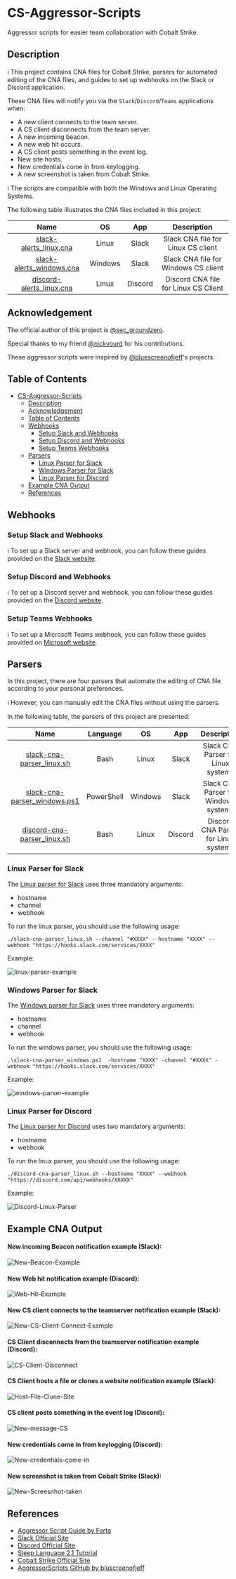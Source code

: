 # CS-Aggressor-Scripts

Aggressor scripts for easier team collaboration with Cobalt Strike.

## Description

:information_source: This project contains CNA files for Cobalt Strike, parsers for automated editing of the CNA files, and guides to set up webhooks on the Slack or Discord application.

These CNA files will notify you via the `Slack`/`Discord`/`Teams` applications when:

- A new client connects to the team server.
- A CS client disconnects from the team server.
- A new incoming beacon.
- A new web hit occurs.
- A CS client posts something in the event log.
- New site hosts.
- New credentials come in from keylogging.
- A new screenshot is taken from Cobalt Strike.

:information_source: The scripts are compatible with both the Windows and Linux Operating Systems.

The following table illustrates the CNA files included in this project:

| Name | OS | App | Description |
|:-----------:|:-----------:|:-----------:|:-----------:|
|[slack-alerts_linux.cna](/cna-scripts/Slack/slack-alerts_linux.cna)| Linux | Slack | Slack CNA file for Linux CS client |
|[slack-alerts_windows.cna](/cna-scripts/Slack/slack-alerts_windows.cna)| Windows | Slack | Slack CNA file for Windows CS client |
|[discord-alerts_linux.cna](/cna-scripts/Discord/discord-alerts_linux.cna)| Linux | Discord | Discord CNA file for Linux CS Client |

## Acknowledgement

The official author of this project is [@sec_groundzero](https://twitter.com/sec_groundzero).

Special thanks to my friend [@nickvourd](https://twitter.com/nickvourd) for his contributions.

These aggressor scripts were inspired by [@bluescreenofjeff](https://twitter.com/bluescreenofjeff)'s projects.

## Table of Contents
- [CS-Aggressor-Scripts](#cs-aggressor-scripts)
  - [Description](#description)
  - [Acknowledgement](#acknowledgement)
  - [Table of Contents](#table-of-contents)
  - [Webhooks](#webhooks)
    - [Setup Slack and Webhooks](#setup-slack-and-webhooks)
    - [Setup Discord and Webhooks](#setup-discord-and-webhooks)
    - [Setup Teams Webhooks](#setup-teams-webhooks)
  - [Parsers](#parsers)
    - [Linux Parser for Slack](#linux-parser-for-slack)
    - [Windows Parser for Slack](#windows-parser-for-slack)
    - [Linux Parser for Discord](#linux-parser-for-discord)
  - [Example CNA Output](#example-cna-output)
  - [References](#references)

## Webhooks

### Setup Slack and Webhooks

:information_source: To set up a Slack server and webhook, you can follow these guides provided on the [Slack website](https://api.slack.com/incoming-webhooks).

### Setup Discord and Webhooks

:information_source: To set up a Discord server and webhook, you can follow these guides provided on the [Discord website](https://support.discord.com/hc/en-us/articles/228383668-Intro-to-Webhooks).

### Setup Teams Webhooks

:information_source: To set up a Microsoft Teams webhook, you can follow these guides provided on [Microsoft website](https://learn.microsoft.com/en-us/microsoftteams/platform/webhooks-and-connectors/how-to/add-incoming-webhook?tabs=newteams%2Cdotnet).

## Parsers

In this project, there are four parsers that automate the editing of CNA file according to your personal preferences.

:information_source: However, you can manually edit the CNA files without using the parsers.

In the following table, the parsers of this project are presented:

| Name | Language | OS | App | Description |
|:-----------:|:-----------:|:-----------:|:-----------:|:-----------:|
|[slack-cna-parser_linux.sh](/Parsers/Slack/slack-cna-parser_linux.sh)| Bash | Linux | Slack | Slack CNA Parser for Linux systems |
|[slack-cna-parser_windows.ps1](/Parsers/Slack/slack-cna-parser_windows.ps1)| PowerShell | Windows | Slack | Slack CNA Parser for Windows systems |
|[discord-cna-parser_linux.sh](/Parsers/Discord/discord-cna-parser_linux.sh)| Bash | Linux | Discord | Discord CNA Parser for Linux systems |

### Linux Parser for Slack

The [Linux parser for Slack](/Parsers/Slack/slack-cna-parser_linux.sh) uses three mandatory arguments:

- hostname
- channel
- webhook

To run the linux parser, you should use the following usage:

```
./slack-cna-parser_linux.sh --channel "#XXXX" --hostname "XXXX" --webhook "https://hooks.slack.com/services/XXXX"
```

Example:

![linux-parser-example](/Pictures/linux-parser-example.png)

### Windows Parser for Slack

The [Windows parser for Slack](/Parsers/Slack/slack-cna-parser_windows.ps1) uses three mandatory arguments:

- hostname
- channel
- webhook

To run the windows parser, you should use the following usage:

```
.\slack-cna-parser_windows.ps1  -hostname "XXXX" -channel "#XXXX" -webhook "https://hooks.slack.com/services/XXXX"
```

Example:

![windows-parser-example](/Pictures/windows-parser-example.png)

### Linux Parser for Discord

The [Linux parser for Discord](/Parsers/Discord/discord-cna-parser_linux.sh) uses two mandatory arguments:

- hostname
- webhook

To run the linux parser, you should use the following usage:

```
./discord-cna-parser_linux.sh --hostname "XXXX" --webhook "https://discord.com/api/webhooks/XXXXX"
```

Example:

![Discord-Linux-Parser](/Pictures/Discord-Linux-Parser.png)

## Example CNA Output

#### New incoming Beacon notification example (Slack):

![New-Beacon-Example](/Pictures/New-Beacon-Example1.png)

#### New Web hit notification example (Discord):

![Web-Hit-Example](/Pictures/Web-Hit-Example1.png)

#### New CS client connects to the teamserver notification example (Slack):

![New-CS-Client-Connect-Example](/Pictures/New-CS-Client-Connect-Example1.png)

#### CS Client disconnects from the teamserver notification example (Discord):

![CS-Client-Disconnect](/Pictures/CS-Client-Disconnect.png)

#### CS Client hosts a file or clones a website notification example (Slack):

![Host-File-Clone-Site](/Pictures/Host-File-Clone-Site.png)

#### CS client posts something in the event log (Discord):

![New-message-CS](/Pictures/New-message-CS.png)

#### New credentials come in from keylogging (Discord):

![New-credentials-come-in](/Pictures/Keystrokes-Received.png)

#### New screenshot is taken from Cobalt Strike (Slack):

![New-Screesnhot-taken](/Pictures/New-Screesnhot-taken.png)

## References

- [Aggressor Script Guide by Forta](https://hstechdocs.helpsystems.com/manuals/cobaltstrike/current/userguide/content/topics/agressor_script.htm)
- [Slack Official Site](https://slack.com)
- [Discord Official Site](https://discord.com)
- [Sleep Language 2.1 Tutorial](http://sleep.dashnine.org/manual/)
- [Cobalt Strike Official Site](https://www.cobaltstrike.com)
- [AggressorScripts GitHub by bluscreenofjeff](https://github.com/bluscreenofjeff/AggressorScripts)
